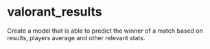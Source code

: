 # valorant_results
Create a model that is able to predict the winner of a match based on results, players average and other relevant stats.
